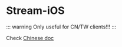 # Stream-iOS

::: warning
Only useful for CN/TW clients!!!
:::

Check [Chinese doc](/zh/guide/import_https/stream.md)
